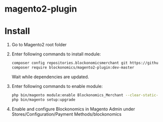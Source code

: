 # magento2-plugin

Install
=======

1. Go to Magento2 root folder

2. Enter following commands to install module:

    ```bash
    composer config repositories.blockonomicsmerchant git https://github.com/jusasiiv/magento2-plugin.git
    composer require blockonomics/magento2-plugin:dev-master
    ```
   Wait while dependencies are updated.
   
3. Enter following commands to enable module:

    ```bash
    php bin/magento module:enable Blockonomics_Merchant --clear-static-content
    php bin/magento setup:upgrade
    ```
4. Enable and configure Blockonomics in Magento Admin under Stores/Configuration/Payment Methods/blockonomics
